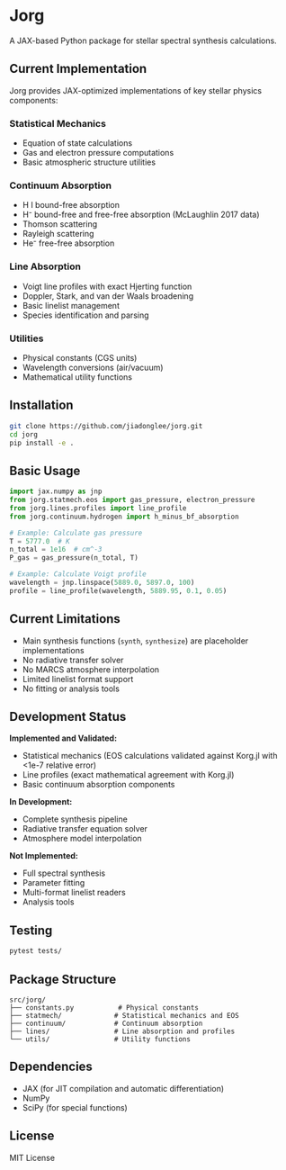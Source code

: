 # Jorg

A JAX-based Python package for stellar spectral synthesis calculations.

## Current Implementation

Jorg provides JAX-optimized implementations of key stellar physics components:

### Statistical Mechanics
- Equation of state calculations
- Gas and electron pressure computations
- Basic atmospheric structure utilities

### Continuum Absorption
- H I bound-free absorption
- H⁻ bound-free and free-free absorption (McLaughlin 2017 data)
- Thomson scattering
- Rayleigh scattering
- He⁻ free-free absorption

### Line Absorption  
- Voigt line profiles with exact Hjerting function
- Doppler, Stark, and van der Waals broadening
- Basic linelist management
- Species identification and parsing

### Utilities
- Physical constants (CGS units)
- Wavelength conversions (air/vacuum)
- Mathematical utility functions

## Installation

```bash
git clone https://github.com/jiadonglee/jorg.git
cd jorg
pip install -e .
```

## Basic Usage

```python
import jax.numpy as jnp
from jorg.statmech.eos import gas_pressure, electron_pressure
from jorg.lines.profiles import line_profile
from jorg.continuum.hydrogen import h_minus_bf_absorption

# Example: Calculate gas pressure
T = 5777.0  # K
n_total = 1e16  # cm^-3
P_gas = gas_pressure(n_total, T)

# Example: Calculate Voigt profile
wavelength = jnp.linspace(5889.0, 5897.0, 100)
profile = line_profile(wavelength, 5889.95, 0.1, 0.05)
```

## Current Limitations

- Main synthesis functions (`synth`, `synthesize`) are placeholder implementations
- No radiative transfer solver
- No MARCS atmosphere interpolation
- Limited linelist format support
- No fitting or analysis tools

## Development Status

**Implemented and Validated:**
- Statistical mechanics (EOS calculations validated against Korg.jl with <1e-7 relative error)
- Line profiles (exact mathematical agreement with Korg.jl)
- Basic continuum absorption components

**In Development:**
- Complete synthesis pipeline
- Radiative transfer equation solver
- Atmosphere model interpolation

**Not Implemented:**
- Full spectral synthesis
- Parameter fitting
- Multi-format linelist readers
- Analysis tools

## Testing

```bash
pytest tests/
```

## Package Structure

```
src/jorg/
├── constants.py           # Physical constants
├── statmech/             # Statistical mechanics and EOS
├── continuum/            # Continuum absorption
├── lines/                # Line absorption and profiles
└── utils/                # Utility functions
```

## Dependencies

- JAX (for JIT compilation and automatic differentiation)
- NumPy
- SciPy (for special functions)

## License

MIT License